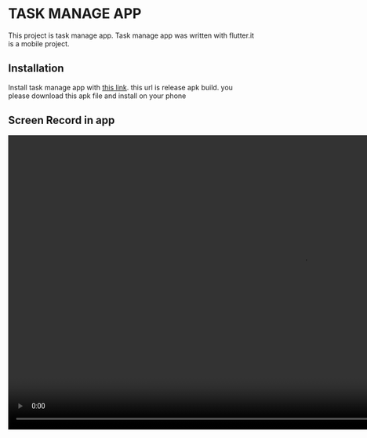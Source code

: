 
# TASK MANAGE APP

This project is task manage app. Task manage app was written with flutter.it is a mobile project.

## Installation

Install task manage app with <a href="https://github.com/umitdogan33/TaskManageApp/releases/download/v1.0/releasev1.0.rar" target="_blank">this link</a>. this url is release apk build. you please download this apk file and install on your phone

## Screen Record in app

<video height="600px" controls>
  <source src="assets/screensinapp.mp4" type="video/mp4">
</video>


